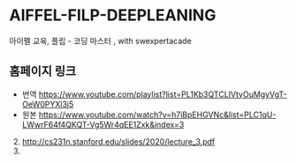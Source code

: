 # AIFFEL-FILP-DEEPLEANING
아이펠 교육, 플립 - 코딩 마스터 , with swexpertacade


##  홈페이지 링크
 - 번역 https://www.youtube.com/playlist?list=PL1Kb3QTCLIVtyOuMgyVgT-OeW0PYXl3j5
 - 원본 https://www.youtube.com/watch?v=h7iBpEHGVNc&list=PLC1qU-LWwrF64f4QKQT-Vg5Wr4qEE1Zxk&index=3
2. http://cs231n.stanford.edu/slides/2020/lecture_3.pdf
3. 


